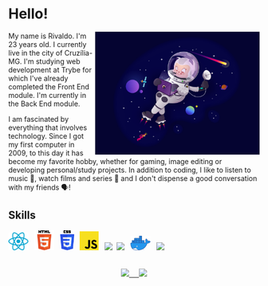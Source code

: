 <meta name="viewport" content="width=device-width, initial-scale=1">
<meta name="viewport" content="width=device-width, initial-scale=1">
<link rel="stylesheet" href="github-markdown.css">

<body class="markdown-body">
<h1> Hello! </h1>

<img src="./octocat.png" width="330" align="right" >
My name is Rivaldo. I'm 23 years old. I currently live in the city of Cruzília-MG. I'm studying web development at Trybe for which I've already completed the Front End module. I'm currently in the Back End module.

I am fascinated by everything that involves technology. Since I got my first computer in 2009, to this day it has become my favorite hobby, whether for gaming, image editing or developing personal/study projects. In addition to coding, I like to listen to music 🎵, watch films and series 🎥 and I don't dispense a good conversation with my friends 🗣️!


<div class="skills">
	<h2>Skills</h2>
	<img src="./react.png" width="40"> &nbsp;
	<img src="./html5.png" width="40"> &nbsp;
	<img src="./CSS5.png" width="28"> &nbsp;
	<img src="./javaScript.png" width="38"> &nbsp;
	<img src="https://cdn.jsdelivr.net/gh/devicons/devicon/icons/typescript/typescript-original.svg" width="38"/>&nbsp;
	<img src="https://cdn.jsdelivr.net/gh/devicons/devicon/icons/jest/jest-plain.svg" width="40" /> &nbsp;
	<img src="./docker.png" width="40"> &nbsp;
	<img src="https://cdn.jsdelivr.net/gh/devicons/devicon/icons/nodejs/nodejs-original.svg" width="40"/> &nbsp;
</div>
<br></br>
<div align="center">
	<a target="_blank" href="https://github.com/rivaldo-maciel">
  <img height="160" src="https://github-readme-stats.vercel.app/api?username=rivaldo-maciel&show_icons=true&theme=tokyonight&count_private=true&hide_border=true&include_all_commits=true" /> &nbsp;&nbsp;&nbsp;
</a>

<a target="_blank" href="https://github.com/rivaldo-maciel">
  <img height="160" src="https://github-readme-stats.vercel.app/api/top-langs/?username=rivaldo-maciel&layout=compact&show_icons=true&hide_border=true&theme=tokyonight&langs_count=10" />
</a>
</div>

</body>
